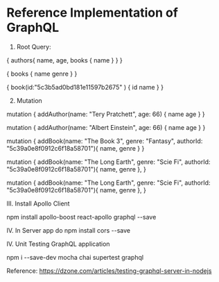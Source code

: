 # Reference Implementation of GraphQL

1. Root Query:

{
	authors{
    name,
    age,
    books {
      name
    }
  }
}


{
  books {
    name
    genre
  }
}

{ 
  book(id:"5c3b5ad0bd181e11597b2675" ) {
    id
    name
  } 
}

2. Mutation

mutation {
  addAuthor(name: "Tery Pratchett", age: 66) {
    name
    age
  }
}

mutation {
  addAuthor(name: "Albert Einstein", age: 66) {
    name
    age
  }
}


mutation {
  addBook(name: "The Book 3", genre: "Fantasy", authorId: "5c39a0e8f0912c6f18a58701"){
    name,
    genre
  }
}

mutation {
  addBook(name: "The Long Earth", genre: "Scie Fi", authorId: "5c39a0e8f0912c6f18a58701"){
    name,
    genre
  },
}

mutation {
  addBook(name: "The Long Earth", genre: "Scie Fi", authorId: "5c39a0e8f0912c6f18a58701"){
    name,
    genre
  },
}



III. Install Apollo Client

 npm install apollo-boost react-apollo graphql --save

 IV. In Server app do
  npm install cors --save

  IV. Unit Testing GraphQL application

npm i --save-dev mocha chai supertest graphql

Reference: https://dzone.com/articles/testing-graphql-server-in-nodejs
